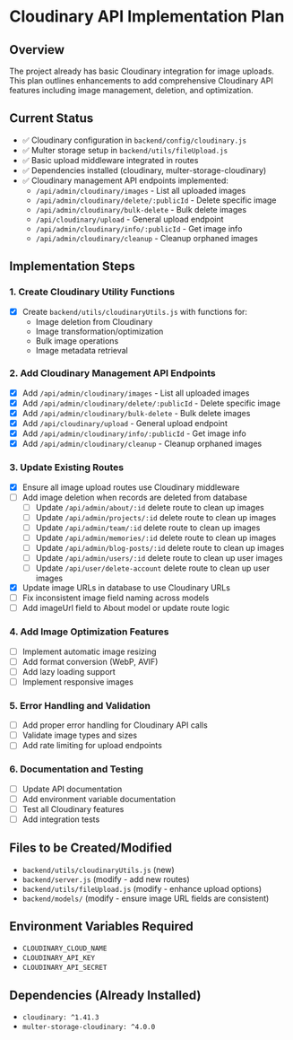 # Cloudinary API Implementation Plan

## Overview
The project already has basic Cloudinary integration for image uploads. This plan outlines enhancements to add comprehensive Cloudinary API features including image management, deletion, and optimization.

## Current Status
- ✅ Cloudinary configuration in `backend/config/cloudinary.js`
- ✅ Multer storage setup in `backend/utils/fileUpload.js`
- ✅ Basic upload middleware integrated in routes
- ✅ Dependencies installed (cloudinary, multer-storage-cloudinary)
- ✅ Cloudinary management API endpoints implemented:
  - `/api/admin/cloudinary/images` - List all uploaded images
  - `/api/admin/cloudinary/delete/:publicId` - Delete specific image
  - `/api/admin/cloudinary/bulk-delete` - Bulk delete images
  - `/api/cloudinary/upload` - General upload endpoint
  - `/api/admin/cloudinary/info/:publicId` - Get image info
  - `/api/admin/cloudinary/cleanup` - Cleanup orphaned images

## Implementation Steps

### 1. Create Cloudinary Utility Functions
- [x] Create `backend/utils/cloudinaryUtils.js` with functions for:
  - Image deletion from Cloudinary
  - Image transformation/optimization
  - Bulk image operations
  - Image metadata retrieval

### 2. Add Cloudinary Management API Endpoints
- [x] Add `/api/admin/cloudinary/images` - List all uploaded images
- [x] Add `/api/admin/cloudinary/delete/:publicId` - Delete specific image
- [x] Add `/api/admin/cloudinary/bulk-delete` - Bulk delete images
- [x] Add `/api/cloudinary/upload` - General upload endpoint
- [x] Add `/api/admin/cloudinary/info/:publicId` - Get image info
- [x] Add `/api/admin/cloudinary/cleanup` - Cleanup orphaned images

### 3. Update Existing Routes
- [x] Ensure all image upload routes use Cloudinary middleware
- [ ] Add image deletion when records are deleted from database
  - [ ] Update `/api/admin/about/:id` delete route to clean up images
  - [ ] Update `/api/admin/projects/:id` delete route to clean up images
  - [ ] Update `/api/admin/team/:id` delete route to clean up images
  - [ ] Update `/api/admin/memories/:id` delete route to clean up images
  - [ ] Update `/api/admin/blog-posts/:id` delete route to clean up images
  - [ ] Update `/api/admin/users/:id` delete route to clean up user images
  - [ ] Update `/api/user/delete-account` delete route to clean up user images
- [x] Update image URLs in database to use Cloudinary URLs
- [ ] Fix inconsistent image field naming across models
- [ ] Add imageUrl field to About model or update route logic

### 4. Add Image Optimization Features
- [ ] Implement automatic image resizing
- [ ] Add format conversion (WebP, AVIF)
- [ ] Add lazy loading support
- [ ] Implement responsive images

### 5. Error Handling and Validation
- [ ] Add proper error handling for Cloudinary API calls
- [ ] Validate image types and sizes
- [ ] Add rate limiting for upload endpoints

### 6. Documentation and Testing
- [ ] Update API documentation
- [ ] Add environment variable documentation
- [ ] Test all Cloudinary features
- [ ] Add integration tests

## Files to be Created/Modified
- `backend/utils/cloudinaryUtils.js` (new)
- `backend/server.js` (modify - add new routes)
- `backend/utils/fileUpload.js` (modify - enhance upload options)
- `backend/models/` (modify - ensure image URL fields are consistent)

## Environment Variables Required
- `CLOUDINARY_CLOUD_NAME`
- `CLOUDINARY_API_KEY`
- `CLOUDINARY_API_SECRET`

## Dependencies (Already Installed)
- `cloudinary: ^1.41.3`
- `multer-storage-cloudinary: ^4.0.0`
